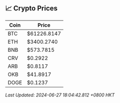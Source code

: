 ## 📈 Crypto Prices

| Coin | Price |
| ---- | ----- |
| BTC | $61226.8147 |
| ETH | $3400.2740 |
| BNB | $573.7815 |
| CRV | $0.2922 |
| ARB | $0.8117 |
| OKB | $41.8917 |
| DOGE | $0.1237 |

_Last Updated: 2024-06-27 18:04:42.812 +0800 HKT_